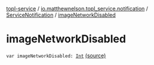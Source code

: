 [topl-service](../../index.md) / [io.matthewnelson.topl_service.notification](../index.md) / [ServiceNotification](index.md) / [imageNetworkDisabled](./image-network-disabled.md)

# imageNetworkDisabled

`var imageNetworkDisabled: `[`Int`](https://kotlinlang.org/api/latest/jvm/stdlib/kotlin/-int/index.html) [(source)](https://github.com/05nelsonm/TorOnionProxyLibrary-Android/blob/master/topl-service/src/main/java/io/matthewnelson/topl_service/notification/ServiceNotification.kt#L115)